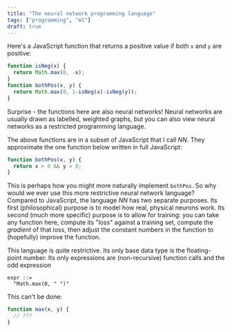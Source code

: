 ```yaml
---
title: "The neural network programming language"
tags: ["programming", "ml"]
draft: true
---
```


Here's a JavaScript function that
returns a positive value if both `x` and `y` are positive:

```js
function isNeg(x) {
  return Math.max(0, -x);
}
function bothPos(x, y) {
  return Math.max(0, 1-isNeg(x)-isNeg(y));
}
```

Surprise - the functions here are also neural networks!
Neural networks are usually drawn as labelled, weighted graphs,
but you can also view neural networks as a restricted programming language.

The above functions are in a subset of JavaScript that I call _NN_.
They approximate the one function below written in full JavaScript:

```js
function bothPos(x, y) {
  return x > 0 && y > 0;
}
```

This is perhaps how you might more naturally implement `bothPos`.
So why would we ever use this more restrictive neural network language?
Compared to JavaScript, the language _NN_ has two separate purposes.
Its first (philosophical) purpose is to model how real, physical neurons work.
Its second (much more specific) purpose is to allow for training:
you can take any function here,
compute its "loss" against a training set,
compute the _gradient_ of that loss,
then adjust the constant numbers in the function
to (hopefully) improve the function.

This language is quite restrictive.
Its only base data type is the floating-point number.
Its only expressions are (non-recursive) function calls
and the odd expression

```ebnf
expr ::=
  "Math.max(0, " ")"
```

This can't be done:

```js
function max(x, y) {
  // ???
}
```